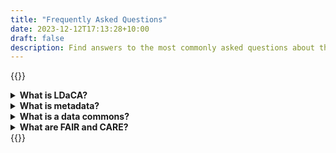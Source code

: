 ```yaml
---
title: "Frequently Asked Questions"
date: 2023-12-12T17:13:28+10:00
draft: false
description: Find answers to the most commonly asked questions about the project.
---
```


{{<raw>}}

<details>
  <summary>
    <b>What is LDaCA?</b>
    </summary>
  <p>
    The Language Data Commons of Australia is research infrastructure which aims to bring people, both academic and non-academic users, and data together. The data is nationally significant {{< glossary_link display="collections" id="collection" >}} which represent language use in Australia, now and in our history. (See also ‘<a href="#what-is-a-data-commons">What is a data commons</a>?')
  </p>
</details>

<details>
    <summary>
        <b>What is metadata?</b>
    </summary>
    <p>
        {{< glossary_link display="Metadata" id="metadata" >}} is the information that defines and describes data.
        It is often referred to as data about data or information about data because it provides data users with information about the purpose, processes, and methods involved in the {{< glossary_link display="data collection" id="data-collection" >}}. (Source: Australian Bureau of Statistics > <a href="https://www.abs.gov.au/statistics/understanding-statistics/statistical-terms-and-concepts/metadata" target="_blank">Metadata</a>). See also the <a href="../../resources/ldaca-resources/metadata/">metadata page on this site</a>.
    </p>
</details>

<details>
    <summary>
        <b>What is a data commons?</b>
    </summary>
    <p>
    A data commons is cloud-based infrastructure coupled with governance strategies and principles that allow a community to use, share, manage and analyse its data.
    <br>
    {{< glossary_link display="LDaCA" id="ldaca" >}} is a language {{< glossary_link display="data commons" id="data-commons" >}} serving researchers and community groups that are interested in language data.
    </p>

</details>

<details>
    <summary>
        <b>What are FAIR and CARE?</b>
    </summary>
    <p>
        These are two complementary sets of principles for data management and stewardship.
    </p>
    <p>
        According to the {{< glossary_link display="FAIR" id="fair" >}} principles, data should be:
    </p>
    <ul>
        <li>Findable</li>
        <li>Accessible</li>
        <li>Interoperable</li>
        <li>Reuseable</li>
    </ul>
    <p>
        According to the {{< glossary_link display="CARE" id="care" >}} principles, developed by the Global Indigenous Data Alliance, our use of data should be guided by considering:
    </p>
    <ul>
        <li>Collective Benefit</li>
        <li>Authoruty to Control</li>
        <li>Responsibility</li>
        <li>Ethics</li>
    </ul>
    <p>
        The {{< glossary_link display="CARE" id="care" >}} principles were developed in relation to Indigenous data, but we believe that researchers should adopt this approach in all cases where the people who participate in our research can be seen to have some moral rights in the information they have contributed.
    </p>
    <p>
        While the {{< glossary_link display="FAIR" id="fair" >}} principles are about making it easier to share and reuse data, the {{< glossary_link display="CARE" id="care" >}} principles ensure that data is used ethically.
    </p>
    <p>
         We have more information about these principles on our <a href="https://www.ldaca.edu.au/about/principles/">website</a> and in our <a href="https://www.ldaca.edu.au/news/posts/fair-and-care/">blog</a>.
    </p>

</details> 
{{</raw>}}
